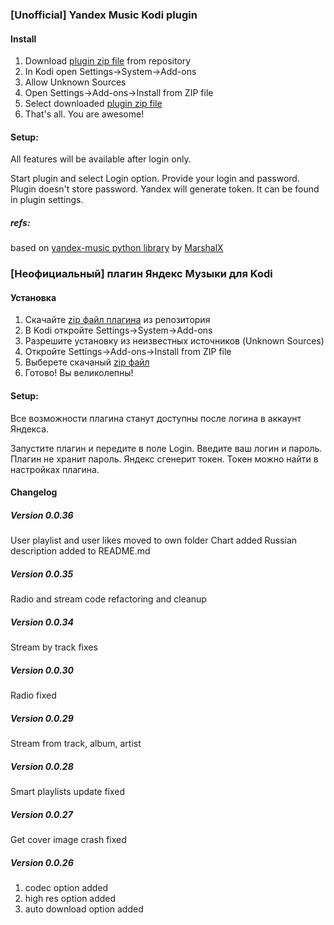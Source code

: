 ### [Unofficial] Yandex Music Kodi plugin
#### Install
1. Download [plugin zip file][plugin_zip] from repository
2. In Kodi open Settings->System->Add-ons
3. Allow Unknown Sources
4. Open Settings->Add-ons->Install from ZIP file
5. Select downloaded [plugin zip file][plugin_zip]
6. That's all. You are awesome!   

#### Setup:
All features will be available after login only.

Start plugin and select Login option.
Provide your login and password.
Plugin doesn't store password. Yandex will generate token. It can be found in plugin settings.

##### refs:
based on [yandex-music python library][ym_lib] by [MarshalX](https://github.com/MarshalX)


### [Неофициальный] плагин Яндекс Музыки для Kodi
#### Установка
1. Скачайте [zip файл плагина][plugin_zip] из репозитория
2. В Kodi откройте Settings->System->Add-ons
3. Разрешите установку из неизвестных источников (Unknown Sources)
4. Откройте Settings->Add-ons->Install from ZIP file
5. Выберете скачаный [zip файл][plugin_zip]
6. Готово! Вы великолепны!

#### Setup:
Все возможности плагина станут доступны после логина в аккаунт Яндекса.

Запустите плагин и передите в поле Login.
Введите ваш логин и пароль.
Плагин не хранит пароль. Яндекс сгенерит токен. Токен можно найти в настройках плагина.


#### Changelog
##### Version 0.0.36
User playlist and user likes moved to own folder
Chart added
Russian description added to README.md

##### Version 0.0.35
Radio and stream code refactoring and cleanup

##### Version 0.0.34
Stream by track fixes

##### Version 0.0.30
Radio fixed

##### Version 0.0.29
Stream from track, album, artist

##### Version 0.0.28
Smart playlists update fixed

##### Version 0.0.27
Get cover image crash fixed 

##### Version 0.0.26
1. codec option added
2. high res option added
3. auto download option added

[plugin_zip]: https://github.com/Angel777d/kodi.plugin.yandex-music/raw/master/bin/kodi.plugin.yandex-music-0.0.36.zip
[ym_lib]: https://github.com/MarshalX/yandex-music-api
